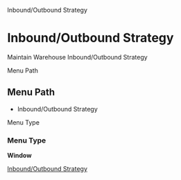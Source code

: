 
Inbound/Outbound Strategy
# Inbound/Outbound Strategy


Maintain Warehouse Inbound/Outbound Strategy

Menu Path
## Menu Path



- Inbound/Outbound Strategy

Menu Type
### Menu Type

**Window**


[Inbound/Outbound Strategy](../../window-inboundoutbound-strategy.md)